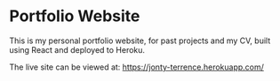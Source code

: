 # Portfolio Website

This is my personal portfolio website, for past projects and my CV, built using React and deployed to Heroku. 

The live site can be viewed at:
https://jonty-terrence.herokuapp.com/


